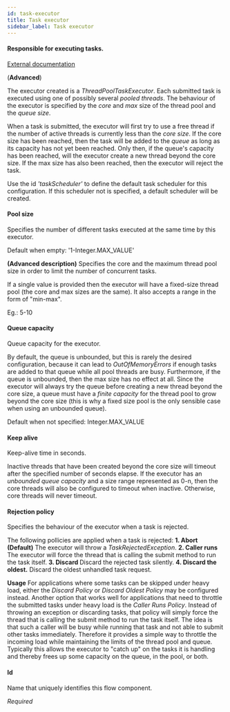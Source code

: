 ```yaml
---
id: task-executor
title: Task executor
sidebar_label: Task executor
---
```

#### Responsible for executing tasks.
<a href="https://docs.spring.io/spring-integration/docs/4.3.x/reference/html/configuration.html#namespace-taskscheduler" target="_blank">External documentation</a>

(<b>Advanced</b>)

The executor created is a <i>ThreadPoolTaskExecutor</i>. Each submitted task is executed using one of possibly several <i>pooled threads</i>. The behaviour of the executor is specified by the <i>core</i> and  <i>max</i> size of the thread pool and the <i>queue size</i>.

When a task is submitted, the executor will first try to use a free thread if the number of active threads is currently less than the <i>core size</i>. If the core size has been reached, then the task will be added to the <i>queue</i> as long as its capacity has not yet been reached. Only then, if the queue's capacity has been reached, will the executor create a new thread beyond the core size. If the max size has also been reached, then the executor will reject the task.

Use the id <i>'taskScheduler'</i> to define the default task scheduler for this configuration. If this scheduler not is specified, a default scheduler will be created.

#### Pool size
Specifies the number of different tasks executed at the same time by this executor. 

Default when empty: '1-Integer.MAX_VALUE'

<b>(Advanced description)</b>
Specifies the core and the maximum thread pool size in order to
 limit the number of concurrent
 tasks.
 
If a single value is provided then the executor will have a fixed-size thread pool (the core and max sizes are the same). It also accepts a range in the form of "min-max". 

Eg.: 5-10



#### Queue capacity
Queue capacity for the executor. 

By default, the queue is unbounded, but this is rarely the desired configuration, because it can lead to <i>OutOfMemoryErrors</i> if enough tasks are added to that queue while all pool threads are busy. Furthermore, if the queue is unbounded, then the max size has no effect at all. Since the executor will always try the queue before creating a new thread beyond the core size, a queue must have a <i>finite capacity</i> for the thread pool to grow beyond the core size (this is why a fixed size pool is the only sensible case when using an unbounded queue).

Default when not specified: Integer.MAX_VALUE 
					

#### Keep alive
Keep-alive time in seconds. 

Inactive threads that have been created beyond the core size will timeout after the specified number of seconds elapse. If the executor has an <i>unbounded queue capacity</i> and a size range represented as 0-n, then the core threads will also be configured to timeout when inactive.
Otherwise, core threads will never timeout.
					

#### Rejection policy
Specifies the behaviour of the executor when a task is rejected.

The following pollicies are applied when a task is rejected: 
<b>1. Abort (Default)</b>
The executor will throw a <i>TaskRejectedException</i>.
<b>2. Caller runs </b>
The executor will force the thread that is calling the submit method to run the task itself.
<b>3. Discard </b>
Discard the rejected task silently.
<b>4. Discard the oldest.</b>
Discard the oldest unhandled task request.

<b>Usage</b>
 For applications where some tasks can be skipped under heavy load, either the <i>Discard Policy</i> or <i>Discard Oldest Policy</i> may be configured instead. Another option that works well for applications that need to throttle the submitted tasks under heavy load is the <i>Caller Runs Policy</i>. Instead of throwing an exception or discarding tasks, that policy will simply force the thread that is calling the submit method to run the task itself. The idea is that such a caller will be busy while running that task and not able to submit other tasks immediately. Therefore it provides a simple way to throttle the incoming load while maintaining the limits of the thread pool and queue. Typically this allows the executor to "catch up" on the tasks it is handling and thereby frees up some capacity on the queue, in the pool, or both. 


#### Id
Name that uniquely identifies this flow component.

<i>Required</i>

